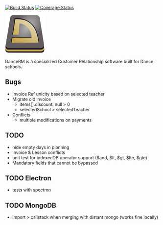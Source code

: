[![Build Status][ci-badge]][ci-link] [![Coverage Status][coverage-badge]][coverage-link]

![Logo][logo]

DanceRM is a specialized Customer Relationship software built for Dance schools.


## Bugs

- Invoice Ref unicity based on selected teacher
- Migrate old invoice
  - items[].discount: null > 0
  - selectedSchool > selectedTeacher
- Conflicts
  - multiple modifications on payments

## TODO

- hide empty days in planning
- Invoice & Lesson conflicts
- unit test for indexedDB operator support ($and, $lt, $gt, $lte, $gte)
- Mandatory fields that cannot be bypassed

## TODO Electron

- tests with spectron

## TODO MongoDB

- import > callstack when merging with distant mongo (works fine locally)

[logo]: https://github.com/feugy/dancerm/raw/master/app/src/style/img/dancerm.png
[ci-badge]: https://travis-ci.org/feugy/dancerm.svg?branch=master
[ci-link]: https://travis-ci.org/feugy/dancerm
[coverage-badge]: https://coveralls.io/repos/github/feugy/dancerm/badge.svg?branch=master
[coverage-link]: https://coveralls.io/github/feugy/dancerm?branch=master